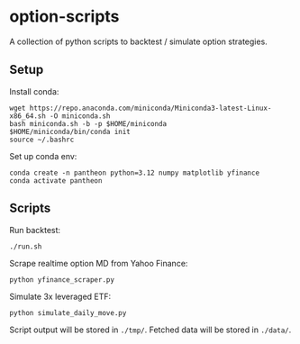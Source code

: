 # option-scripts

A collection of python scripts to backtest / simulate option strategies.

## Setup

Install conda:
```
wget https://repo.anaconda.com/miniconda/Miniconda3-latest-Linux-x86_64.sh -O miniconda.sh
bash miniconda.sh -b -p $HOME/miniconda
$HOME/miniconda/bin/conda init
source ~/.bashrc
```

Set up conda env:
```
conda create -n pantheon python=3.12 numpy matplotlib yfinance
conda activate pantheon
```

## Scripts

Run backtest:
```
./run.sh
```

Scrape realtime option MD from Yahoo Finance:
```
python yfinance_scraper.py
```

Simulate 3x leveraged ETF:
```
python simulate_daily_move.py
```

Script output will be stored in `./tmp/`.
Fetched data will be stored in `./data/`.
